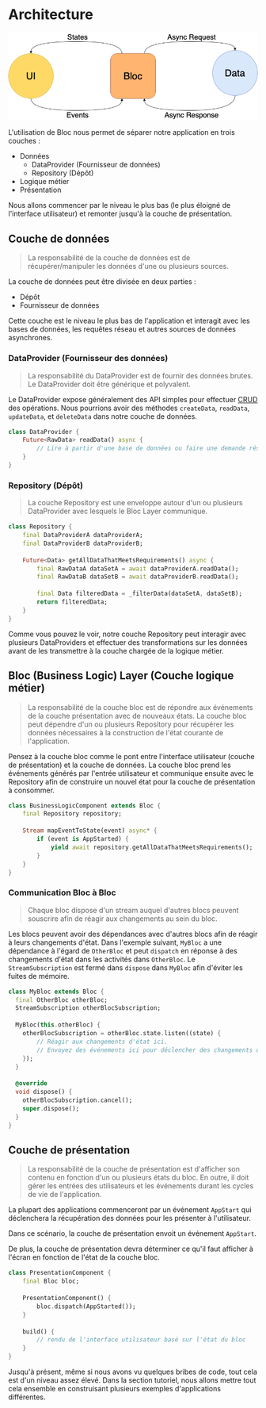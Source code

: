 # Architecture

![Bloc Architecture](../assets/bloc_architecture.png)

L'utilisation de Bloc nous permet de séparer notre application en trois couches :

- Données
  - DataProvider (Fournisseur de données)
  - Repository (Dépôt)
- Logique métier
- Présentation

Nous allons commencer par le niveau le plus bas (le plus éloigné de l'interface utilisateur) et remonter jusqu'à la couche de présentation.

## Couche de données

> La responsabilité de la couche de données est de récupérer/manipuler les données d'une ou plusieurs sources.

La couche de données peut être divisée en deux parties :

- Dépôt
- Fournisseur de données

Cette couche est le niveau le plus bas de l'application et interagit avec les bases de données, les requêtes réseau et autres sources de données asynchrones.

### DataProvider (Fournisseur des données)

> La responsabilité du DataProvider est de fournir des données brutes. Le DataProvider doit être générique et polyvalent.

Le DataProvider expose généralement des API simples pour effectuer [CRUD](https://en.wikipedia.org/wiki/Create,_read,_update_and_delete) des opérations.
Nous pourrions avoir des méthodes `createData`, `readData`, `updateData`, et `deleteData` dans notre couche de données.

```dart
class DataProvider {
    Future<RawData> readData() async {
        // Lire à partir d'une base de données ou faire une demande réseau etc...
    }
}
```

### Repository (Dépôt)

> La couche Repository est une enveloppe autour d'un ou plusieurs DataProvider avec lesquels le Bloc Layer communique.

```dart
class Repository {
    final DataProviderA dataProviderA;
    final DataProviderB dataProviderB;

    Future<Data> getAllDataThatMeetsRequirements() async {
        final RawDataA dataSetA = await dataProviderA.readData();
        final RawDataB dataSetB = await dataProviderB.readData();

        final Data filteredData = _filterData(dataSetA, dataSetB);
        return filteredData;
    }
}
```

Comme vous pouvez le voir, notre couche Repository peut interagir avec plusieurs DataProviders et effectuer des transformations sur les données avant de les transmettre à la couche chargée de la logique métier.

## Bloc (Business Logic) Layer (Couche logique métier)

> La responsabilité de la couche bloc est de répondre aux événements de la couche présentation avec de nouveaux états. La couche bloc peut dépendre d'un ou plusieurs Repository pour récupérer les données nécessaires à la construction de l'état courante de l'application.

Pensez à la couche bloc comme le pont entre l'interface utilisateur (couche de présentation) et la couche de données. La couche bloc prend les événements générés par l'entrée utilisateur et communique ensuite avec le Repository afin de construire un nouvel état pour la couche de présentation à consommer.

```dart
class BusinessLogicComponent extends Bloc {
    final Repository repository;

    Stream mapEventToState(event) async* {
        if (event is AppStarted) {
            yield await repository.getAllDataThatMeetsRequirements();
        }
    }
}
```

### Communication Bloc à Bloc

> Chaque bloc dispose d'un stream auquel d'autres blocs peuvent souscrire afin de réagir aux changements au sein du bloc.

Les blocs peuvent avoir des dépendances avec d'autres blocs afin de réagir à leurs changements d'état. Dans l'exemple suivant, `MyBloc` a une dépendance à l'égard de `OtherBloc` et peut `dispatch` en réponse à des changements d'état dans les activités dans `OtherBloc`. Le `StreamSubscription` est fermé dans `dispose` dans `MyBloc` afin d'éviter les fuites de mémoire.

```dart
class MyBloc extends Bloc {
  final OtherBloc otherBloc;
  StreamSubscription otherBlocSubscription;

  MyBloc(this.otherBloc) {
    otherBlocSubscription = otherBloc.state.listen((state) {
        // Réagir aux changements d'état ici.
        // Envoyez des événements ici pour déclencher des changements dans MyBloc.
    });
  }

  @override
  void dispose() {
    otherBlocSubscription.cancel();
    super.dispose();
  }
}
```

## Couche de présentation

> La responsabilité de la couche de présentation est d'afficher son contenu en fonction d'un ou plusieurs états du bloc. En outre, il doit gérer les entrées des utilisateurs et les événements durant les cycles de vie de l'application.

La plupart des applications commenceront par un événement `AppStart` qui déclenchera la récupération des données pour les présenter à l'utilisateur.

Dans ce scénario, la couche de présentation envoit un événement `AppStart`.

De plus, la couche de présentation devra déterminer ce qu'il faut afficher à l'écran en fonction de l'état de la couche bloc.

```dart
class PresentationComponent {
    final Bloc bloc;

    PresentationComponent() {
        bloc.dispatch(AppStarted());
    }

    build() {
        // rendu de l'interface utilisateur basé sur l'état du bloc
    }
}
```

Jusqu'à présent, même si nous avons vu quelques bribes de code, tout cela est d'un niveau assez élevé. Dans la section tutoriel, nous allons mettre tout cela ensemble en construisant plusieurs exemples d'applications différentes.
